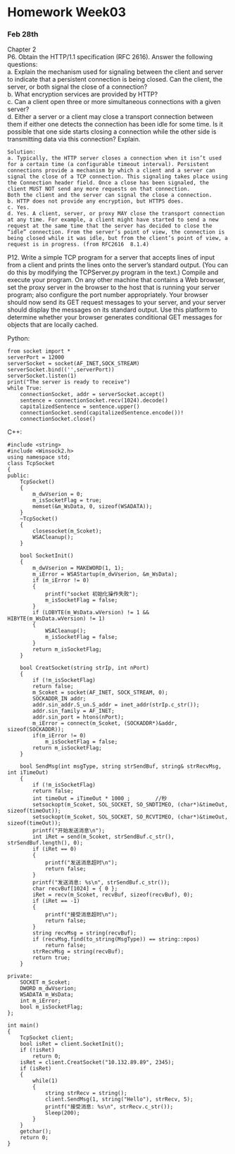 # Homework Week03  
### Feb 28th  

Chapter 2  
P6. Obtain the HTTP/1.1 specification (RFC 2616). Answer the following
questions:  
a. Explain the mechanism used for signaling between the client and server
to indicate that a persistent connection is being closed. Can the client, the server, or both signal the close of a connection?  
b. What encryption services are provided by HTTP?  
c. Can a client open three or more simultaneous connections with a given
server?  
d. Either a server or a client may close a transport connection between them
if either one detects the connection has been idle for some time. Is it
possible that one side starts closing a connection while the other side is
transmitting data via this connection? Explain.  

    Solution:
    a. Typically, the HTTP server closes a connection when it isn’t used for a certain time (a configurable timeout interval). Persistent connections provide a mechanism by which a client and a server can signal the close of a TCP connection. This signaling takes place using the Connection header field. Once a close has been signaled, the client MUST NOT send any more requests on that connection.  
    Both the client and the server can signal the close a connection.  
    b. HTTP does not provide any encryption, but HTTPS does.  
    c. Yes.  
    d. Yes. A client, server, or proxy MAY close the transport connection at any time. For example, a client might have started to send a new request at the same time that the server has decided to close the “idle” connection. From the server’s point of view, the connection is being closed while it was idle, but from the client’s point of view, a request is in progress. (from RFC2616  8.1.4)

P12. Write a simple TCP program for a server that accepts lines of input from a client and prints the lines onto the server’s standard output. (You can do this by modifying the TCPServer.py program in the text.) Compile and execute your program. On any other machine that contains a Web browser, set the proxy server in the browser to the host that is running your server program; also configure the port number appropriately. Your browser should now send its GET request messages to your server, and your server should display the messages on its standard output. Use this platform to determine whether your browser generates conditional GET messages for objects that are locally cached.

Python:
```
from socket import *
serverPort = 12000
serverSocket = socket(AF_INET,SOCK_STREAM)
serverSocket.bind(('',serverPort))
serverSocket.listen(1)
print("The server is ready to receive")
while True:
    connectionSocket, addr = serverSocket.accept()
    sentence = connectionSocket.recv(1024).decode()
    capitalizedSentence = sentence.upper()
    connectionSocket.send(capitalizedSentence.encode())!
    connectionSocket.close()
```

C++:
```
#include <string>
#include <Winsock2.h>
using namespace std;
class TcpSocket
{
public:
    TcpSocket()
    {
        m_dwVserion = 0;
        m_isSocketFlag = true;
        memset(&m_WsData, 0, sizeof(WSADATA));
    }
    ~TcpSocket()
    {
        closesocket(m_Scoket);
        WSACleanup();
    }
 
    bool SocketInit()
    {
        m_dwVserion = MAKEWORD(1, 1);
        m_iError = WSAStartup(m_dwVserion, &m_WsData);
        if (m_iError != 0)
        {
            printf("socket 初始化操作失败");
            m_isSocketFlag = false;
        }
        if (LOBYTE(m_WsData.wVersion) != 1 && HIBYTE(m_WsData.wVersion) != 1)
        {
            WSACleanup();
            m_isSocketFlag = false;
        }
        return m_isSocketFlag;
    }

    bool CreatSocket(string strIp, int nPort)
    {
        if (!m_isSocketFlag)
        return false;
        m_Scoket = socket(AF_INET, SOCK_STREAM, 0);
        SOCKADDR_IN addr;
        addr.sin_addr.S_un.S_addr = inet_addr(strIp.c_str());
        addr.sin_family = AF_INET;
        addr.sin_port = htons(nPort);
        m_iError = connect(m_Scoket, (SOCKADDR*)&addr, sizeof(SOCKADDR));
        if(m_iError != 0)
            m_isSocketFlag = false;
        return m_isSocketFlag;
    }

    bool SendMsg(int msgType, string strSendBuf, string& strRecvMsg, int iTimeOut)
    {
        if (!m_isSocketFlag)
        return false;
        int timeOut = iTimeOut * 1000 ;        //秒
        setsockopt(m_Scoket, SOL_SOCKET, SO_SNDTIMEO, (char*)&timeOut, sizeof(timeOut));
        setsockopt(m_Scoket, SOL_SOCKET, SO_RCVTIMEO, (char*)&timeOut, sizeof(timeOut));
        printf("开始发送消息\n");
        int iRet = send(m_Scoket, strSendBuf.c_str(), strSendBuf.length(), 0);
        if (iRet == 0)
        {
            printf("发送消息超时\n");
            return false;
        }
        printf("发送消息: %s\n", strSendBuf.c_str());
        char recvBuf[1024] = { 0 };
        iRet = recv(m_Scoket, recvBuf, sizeof(recvBuf), 0);
        if (iRet == -1)
        {
            printf("接受消息超时\n");
            return false;
        }
        string recvMsg = string(recvBuf);
        if (recvMsg.find(to_string(MsgType)) == string::npos)
            return false;
        strRecvMsg = string(recvBuf);
        return true;
    }
 
private:
    SOCKET m_Scoket;
    DWORD m_dwVserion;
    WSADATA m_WsData;
    int m_iError;
    bool m_isSocketFlag;
};

int main()
{
    TcpSocket client;
    bool isRet = client.SocketInit();
    if (!isRet)
        return 0;
    isRet = client.CreatSocket("10.132.89.89", 2345);
    if (isRet)
    {
        while(1)
        {
            string strRecv = string();
            client.SendMsg(1, string("Hello"), strRecv, 5);
            printf("接受消息: %s\n", strRecv.c_str());
            Sleep(200);
        }
    }
    getchar();
    return 0;
}